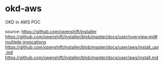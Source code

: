 # okd-aws
OKD in AWS POC

source:
https://github.com/openshift/installer
https://github.com/openshift/installer/blob/master/docs/user/overview.md#multiple-invocations
https://github.com/openshift/installer/blob/master/docs/user/aws/install_upi.md
https://github.com/openshift/installer/blob/master/docs/user/aws/install.md
